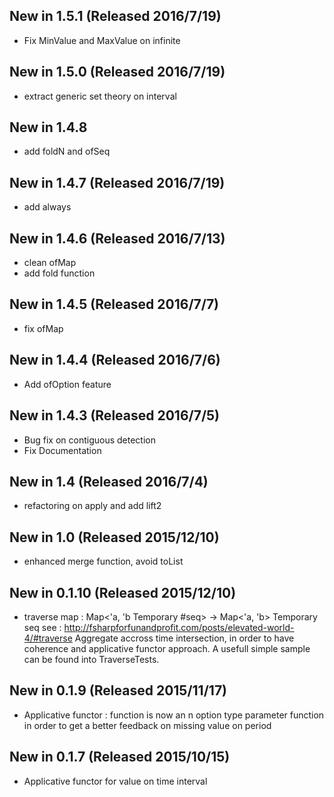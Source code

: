 ## New in 1.5.1 (Released 2016/7/19)
* Fix MinValue and MaxValue on infinite
## New in 1.5.0 (Released 2016/7/19)
* extract generic set theory on interval
## New in 1.4.8
* add foldN and ofSeq
## New in 1.4.7 (Released 2016/7/19)
* add always
## New in 1.4.6 (Released 2016/7/13)
* clean ofMap
* add fold function
## New in 1.4.5 (Released 2016/7/7)
* fix ofMap
## New in 1.4.4 (Released 2016/7/6)
* Add ofOption feature
## New in 1.4.3 (Released 2016/7/5)
* Bug fix on contiguous detection
* Fix Documentation
## New in 1.4 (Released 2016/7/4)
* refactoring on apply and add lift2
## New in 1.0 (Released 2015/12/10)
* enhanced merge function, avoid toList
## New in 0.1.10 (Released 2015/12/10)
* traverse map : 
	Map<'a, 'b Temporary #seq> -> Map<'a, 'b> Temporary seq
	see : http://fsharpforfunandprofit.com/posts/elevated-world-4/#traverse
	Aggregate accross time intersection, in order to have coherence and applicative functor approach.
	A usefull simple sample can be found into TraverseTests.

## New in 0.1.9 (Released 2015/11/17)
* Applicative functor : function is now an n option type parameter function in order to get a better feedback on missing value on period

## New in 0.1.7 (Released 2015/10/15)
* Applicative functor for value on time interval

